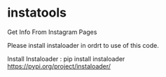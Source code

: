 # instatools
Get Info From Instagram Pages

Please install instaloader in ordrt to use of this code.

Install Instaloader : 
pip install instaloader
https://pypi.org/project/instaloader/
